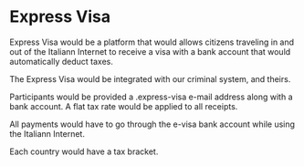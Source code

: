 # Express Visa

Express Visa would be a platform that would allows citizens traveling in and out of the Italiann Internet to receive a visa with a bank account that would automatically deduct taxes.

The Express Visa would be integrated with our criminal system, and theirs.

Participants would be provided a .express-visa e-mail address along with a bank account. A flat tax rate would be applied to all receipts.

All payments would have to go through the e-visa bank account while using the Italiann Internet.

Each country would have a tax bracket.

